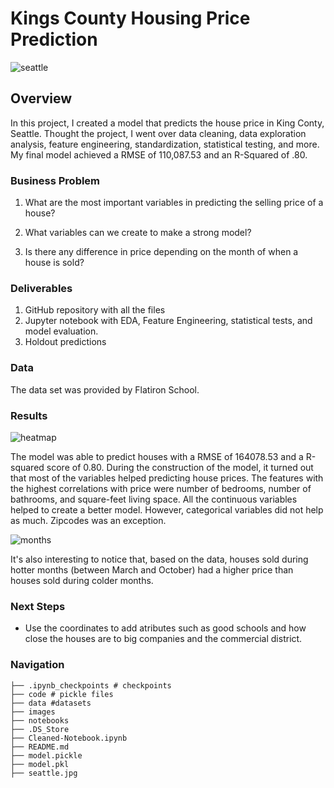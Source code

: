 # Kings County Housing Price Prediction

![seattle](https://github.com/Ismaeltrevi/project-kings_county_housing_prices/blob/main/seattle.jpg)

## Overview

In this project, I created a model that predicts the house price in King Conty, Seattle. Thought the project, I went over data cleaning, data exploration analysis, feature engineering, standardization, statistical testing, and more. My final model achieved a RMSE of 110,087.53 and an R-Squared of .80.

### Business Problem

1. What are the most important variables in predicting the selling price of a house?

2. What variables can we create to make a strong model?

3. Is there any difference in price depending on the month of when a house is sold?

### Deliverables
1. GitHub repository with all the files
2. Jupyter notebook with EDA, Feature Engineering, statistical tests, and model evaluation.
3. Holdout predictions


### Data
The data set was provided by Flatiron School.

### Results

![heatmap](https://github.com/Ismaeltrevi/project-kings_county_housing_prices/blob/main/images/heatmap.png)

The model was able to predict houses with a RMSE of 164078.53 and a R-squared score of 0.80. During the construction of the model, it turned out that most of the variables helped predicting house prices. The features with the highest correlations with price were number of bedrooms, number of bathrooms, and square-feet living space. All the continuous variables helped to create a better model. However, categorical variables did not help as much. Zipcodes was an exception.

![months](https://github.com/Ismaeltrevi/project-kings_county_housing_prices/blob/main/images/month_sold.png)


 It's also interesting to notice that, based on the data, houses sold during hotter months (between March and October) had a higher price than houses sold during colder months. 

### Next Steps

- Use the coordinates to add atributes such as good schools and how close the houses are to big companies and the commercial district.

### Navigation

```
├── .ipynb_checkpoints # checkpoints
├── code # pickle files
├── data #datasets
├── images 
├── notebooks
├── .DS_Store
├── Cleaned-Notebook.ipynb
├── README.md
├── model.pickle
├── model.pkl
├── seattle.jpg
```
